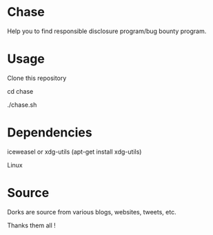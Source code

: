 # Chase

Help you to find responsible disclosure program/bug bounty program.

# Usage

Clone this repository

cd chase

./chase.sh

# Dependencies

iceweasel or xdg-utils (apt-get install xdg-utils)

Linux

# Source

Dorks are source from various blogs, websites, tweets, etc.

Thanks them all !
